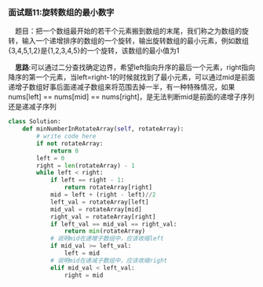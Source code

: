 ### 面试题11:旋转数组的最小数字

&emsp;题目：把一个数组最开始的若干个元素搬到数组的末尾，我们称之为数组的旋转，输入一个递增排序的数组的一个旋转，输出旋转数组的最小元素，例如数组{3,4,5,1,2}是{1,2,3,4,5}的一个旋转，该数组的最小值为1

&emsp;**思路**:可以通过二分查找确定边界，希望left指向升序的最后一个元素，right指向降序的第一个元素，当left=right-1的时候就找到了最小元素，可以通过mid是前面递增子数组好事后面递减子数组来将范围去掉一半，有一种特殊情况，如果nums[left] == nums[mid] == nums[right]，是无法判断mid是前面的递增子序列还是递减子序列


```python
class Solution:
    def minNumberInRotateArray(self, rotateArray):
        # write code here
        if not rotateArray:
            return 0
        left = 0
        right = len(rotateArray) - 1
        while left < right:
            if left == right - 1:
                return rotateArray[right]
            mid = left + (right - left)//2
            left_val = rotateArray[left]
            mid_val = rotateArray[mid]
            right_val = rotateArray[right]
            if left_val == mid_val == right_val:
                return min(rotateArray)
            # 说明mid在递增子数组中，应该收缩left
            if mid_val >= left_val:
                left = mid
            # 说明mid在递减子数组中，应该收缩right
            elif mid_val < left_val:
                right = mid
```

